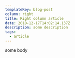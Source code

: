 ```yaml
---
templateKey: blog-post
column: right
title: Right column article
date: 2018-12-17T14:02:14.137Z
description: some description
tags:
  - article
---
```

some body
